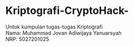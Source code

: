# Kriptografi-CryptoHack-
Untuk kumpulan tugas-tugas Kriptografi\
Nama: Muhammad Jovan Adiwijaya Yanuarsyah\
NRP: 5027201025
